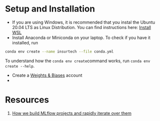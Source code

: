 

# Setup and Installation
* If you are using Windows, it is recommended that you instal the Ubuntu 20.04 LTS as Linux Distribution. You can find instructions here: [Install WSL](https://docs.microsoft.com/en-us/windows/wsl/install)
* Install Anaconda or Miniconda on your laptop. To check if you have it installed, run
```sh
conda env create --name insurtech --file conda.yml
```
To understand how the `conda env create`command works, run `conda env create --help`.
* Create a [Weights & Biases](https://wandb.ai/) account
* 


# Resources
1. [How we build MLflow projects and rapidly iterate over them](https://medium.com/hellogetsafe/how-we-build-mlflow-projects-and-rapidly-iterate-over-them-90009de824cf)
